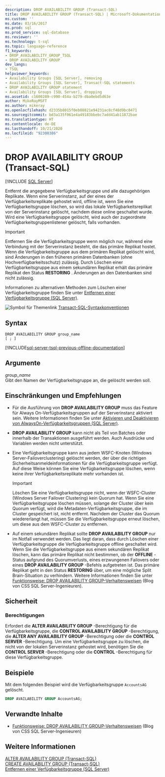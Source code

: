 ```yaml
---
description: DROP AVAILABILITY GROUP (Transact-SQL)
title: DROP AVAILABILITY GROUP (Transact-SQL) | Microsoft-Dokumentation
ms.custom: ''
ms.date: 03/16/2017
ms.prod: sql
ms.prod_service: sql-database
ms.reviewer: ''
ms.technology: t-sql
ms.topic: language-reference
f1_keywords:
- DROP_AVAILABILITY_GROUP_TSQL
- DROP AVAILABILITY GROUP
dev_langs:
- TSQL
helpviewer_keywords:
- Availability Groups [SQL Server], removing
- Availability Groups [SQL Server], Transact-SQL statements
- DROP AVAILABILITY GROUP statement
- Availability Groups [SQL Server], dropping
ms.assetid: c1600289-c990-454a-b279-dba0ebd5d63e
author: MikeRayMSFT
ms.author: mikeray
ms.openlocfilehash: d2335b8015f0eb88821e94231ac8cf48d9bc0471
ms.sourcegitcommit: bd3a135f061e4a49183bbebc7add41ab11872bae
ms.translationtype: HT
ms.contentlocale: de-DE
ms.lasthandoff: 10/21/2020
ms.locfileid: "92300386"
---
```

# <a name="drop-availability-group-transact-sql"></a>DROP AVAILABILITY GROUP (Transact-SQL)
[!INCLUDE [SQL Server](../../includes/applies-to-version/sqlserver.md)]

  Entfernt die angegebene Verfügbarkeitsgruppe und alle dazugehörigen Replikate. Wenn eine Serverinstanz, auf der eines der Verfügbarkeitsreplikate gehostet wird, offline ist, wenn Sie eine Verfügbarkeitsgruppe löschen, so wird das lokale Verfügbarkeitsreplikat von der Serverinstanz gelöscht, nachdem diese online geschaltet wurde. Wird eine Verfügbarkeitsgruppe gelöscht, wird auch der zugeordnete Verfügbarkeitsgruppenlistener gelöscht, falls vorhanden.  
  
> [!IMPORTANT]  
>  Entfernen Sie die Verfügbarkeitsgruppe wenn möglich nur, während eine Verbindung mit der Serverinstanz besteht, die das primäre Replikat hostet. Wenn die Verfügbarkeitsgruppe aus dem primären Replikat gelöscht wird, sind Änderungen in den früheren primären Datenbanken (ohne Hochverfügbarkeitsschutz) zulässig. Durch Löschen einer Verfügbarkeitsgruppe aus einem sekundären Replikat erhält das primäre Replikat den Status **RESTORING** . Änderungen an den Datenbanken sind nicht zulässig.  
  
 Informationen zu alternativen Methoden zum Löschen einer Verfügbarkeitsgruppe finden Sie unter [Entfernen einer Verfügbarkeitsgruppe &#40;SQL Server&#41;](../../database-engine/availability-groups/windows/remove-an-availability-group-sql-server.md).  
  
 ![Symbol für Themenlink](../../database-engine/configure-windows/media/topic-link.gif "Symbol für Themenlink") [Transact-SQL-Syntaxkonventionen](../../t-sql/language-elements/transact-sql-syntax-conventions-transact-sql.md)  
  
## <a name="syntax"></a>Syntax  
  
```syntaxsql
DROP AVAILABILITY GROUP group_name   
[ ; ]  
```  
  
[!INCLUDE[sql-server-tsql-previous-offline-documentation](../../includes/sql-server-tsql-previous-offline-documentation.md)]

## <a name="arguments"></a>Argumente
 *group_name*  
 Gibt den Namen der Verfügbarkeitsgruppe an, die gelöscht werden soll.  
  
## <a name="limitations-and-recommendations"></a>Einschränkungen und Empfehlungen  
  
-   Für die Ausführung von **DROP AVAILABILITY GROUP** muss das Feature für Always On-Verfügbarkeitsgruppen auf der Serverinstanz aktiviert sein. Weitere Informationen finden Sie unter [Aktivieren und Deaktivieren von AlwaysOn-Verfügbarkeitsgruppen &#40;SQL Server&#41;](../../database-engine/availability-groups/windows/enable-and-disable-always-on-availability-groups-sql-server.md).  
  
-   **DROP AVAILABILITY GROUP** kann nicht als Teil von Batches oder innerhalb der Transaktionen ausgeführt werden. Auch Ausdrücke und Variablen werden nicht unterstützt.  
  
-   Eine Verfügbarkeitsgruppe kann aus jedem WSFC-Knoten (Windows Server-Failoverclustering) gelöscht werden, der über die richtigen Sicherheitsanmeldeinformationen für die Verfügbarkeitsgruppe verfügt. Auf diese Weise können Sie eine Verfügbarkeitsgruppe löschen, wenn keine ihrer Verfügbarkeitsreplikate mehr vorhanden ist.  
  
    > [!IMPORTANT]  
    >  Löschen Sie eine Verfügbarkeitsgruppe nicht, wenn der WSFC-Cluster (Windows Server Failover Clustering) kein Quorum hat. Wenn Sie eine Verfügbarkeitsgruppe löschen müssen, solange der Cluster über kein Quorum verfügt, wird die Metadaten-Verfügbarkeitsgruppe, die im Cluster gespeichert ist, nicht entfernt. Nachdem der Cluster das Quorum wiedererlangt hat, müssen Sie die Verfügbarkeitsgruppe erneut löschen, um diese aus dem WSFC-Cluster zu entfernen.  
  
-   Auf einem sekundären Replikat sollte **DROP AVAILABILITY GROUP** nur im Notfall verwendet werden. Das liegt daran, dass durch Löschen einer Verfügbarkeitsgruppe die Verfügbarkeitsgruppe offline geschaltet wird. Wenn Sie die Verfügbarkeitsgruppe aus einem sekundären Replikat löschen, kann das primäre Replikat nicht bestimmen, ob der **OFFLINE** -Status aufgrund des Quorumverlusts, eines erzwungenen Failovers oder eines **DROP AVAILABILITY GROUP** -Befehls aufgetreten ist. Das primäre Replikat geht in den Status **RESTORING** über, um eine mögliche Split Brain-Situation zu verhindern. Weitere Informationen finden Sie unter [Funktionsweise: DROP AVAILABILITY GROUP-Verhaltensweisen](/archive/blogs/psssql/how-it-works-drop-availability-group-behaviors) (Blog von CSS SQL Server-Ingenieuren).  
  
## <a name="security"></a>Sicherheit  
  
### <a name="permissions"></a>Berechtigungen  
 Erfordert die **ALTER AVAILABILITY GROUP** -Berechtigung für die Verfügbarkeitsgruppe, die **CONTROL AVAILABILITY GROUP** -Berechtigung, die **ALTER ANY AVAILABILITY GROUP** -Berechtigung oder die **CONTROL SERVER** -Berechtigung. Um eine Verfügbarkeitsgruppe zu löschen, die nicht von der lokalen Serverinstanz gehostet wird, benötigen Sie die **CONTROL SERVER** -Berechtigung oder die **CONTROL** -Berechtigung für diese Verfügbarkeitsgruppe.  
  
## <a name="examples"></a>Beispiele  
 Mit dem folgenden Beispiel wird die Verfügbarkeitsgruppe `AccountsAG` gelöscht.  
  
```sql  
DROP AVAILABILITY GROUP AccountsAG;  
```  
  
##  <a name="related-content"></a><a name="RelatedContent"></a> Verwandte Inhalte  
  
-   [Funktionsweise: DROP AVAILABILITY GROUP-Verhaltensweisen](/archive/blogs/psssql/how-it-works-drop-availability-group-behaviors) (Blog von CSS SQL Server-Ingenieuren)  
  
## <a name="see-also"></a>Weitere Informationen  
 [ALTER AVAILABILITY GROUP &#40;Transact-SQL&#41;](../../t-sql/statements/alter-availability-group-transact-sql.md)   
 [CREATE AVAILABILITY GROUP &#40;Transact-SQL&#41;](../../t-sql/statements/create-availability-group-transact-sql.md)   
 [Entfernen einer Verfügbarkeitsgruppe &#40;SQL Server&#41;](../../database-engine/availability-groups/windows/remove-an-availability-group-sql-server.md)  
  
